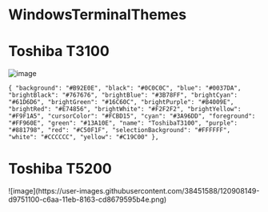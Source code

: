 # WindowsTerminalThemes



<h1>Toshiba T3100</h1>

![image](https://user-images.githubusercontent.com/38451588/120907888-c2352400-c6a8-11eb-84e4-590e980f77fe.png)

`
        {
            "background": "#B92E0E",
            "black": "#0C0C0C",
            "blue": "#0037DA",
            "brightBlack": "#767676",
            "brightBlue": "#3B78FF",
            "brightCyan": "#61D6D6",
            "brightGreen": "#16C60C",
            "brightPurple": "#B4009E",
            "brightRed": "#E74856",
            "brightWhite": "#F2F2F2",
            "brightYellow": "#F9F1A5",
            "cursorColor": "#FCBD15",
            "cyan": "#3A96DD",
            "foreground": "#FF960E",
            "green": "#13A10E",
            "name": "ToshibaT3100",
            "purple": "#881798",
            "red": "#C50F1F",
            "selectionBackground": "#FFFFFF",
            "white": "#CCCCCC",
            "yellow": "#C19C00"
        },
`

<h1>Toshiba T5200</h1>
![image](https://user-images.githubusercontent.com/38451588/120908149-d9751100-c6aa-11eb-8163-cd8679595b4e.png)

